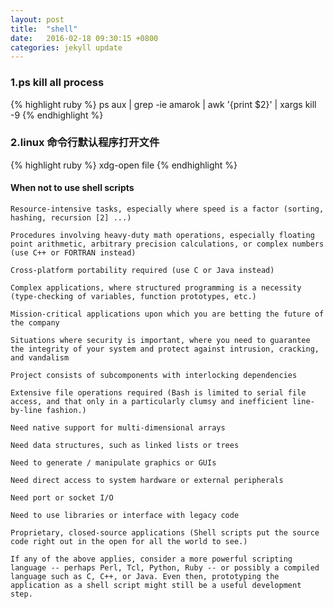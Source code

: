 ```yaml
---
layout: post
title:  "shell"
date:   2016-02-18 09:30:15 +0800
categories: jekyll update
---
```


### 1.ps kill all process
{% highlight ruby %}
ps aux | grep -ie amarok | awk '{print $2}' | xargs kill -9
{% endhighlight %}

### 2.linux 命令行默认程序打开文件 
{% highlight ruby %}
xdg-open file
{% endhighlight %}


#### When not to use shell scripts

    Resource-intensive tasks, especially where speed is a factor (sorting, hashing, recursion [2] ...)

    Procedures involving heavy-duty math operations, especially floating point arithmetic, arbitrary precision calculations, or complex numbers (use C++ or FORTRAN instead)

    Cross-platform portability required (use C or Java instead)

    Complex applications, where structured programming is a necessity (type-checking of variables, function prototypes, etc.)

    Mission-critical applications upon which you are betting the future of the company

    Situations where security is important, where you need to guarantee the integrity of your system and protect against intrusion, cracking, and vandalism

    Project consists of subcomponents with interlocking dependencies

    Extensive file operations required (Bash is limited to serial file access, and that only in a particularly clumsy and inefficient line-by-line fashion.)

    Need native support for multi-dimensional arrays

    Need data structures, such as linked lists or trees

    Need to generate / manipulate graphics or GUIs

    Need direct access to system hardware or external peripherals

    Need port or socket I/O

    Need to use libraries or interface with legacy code

    Proprietary, closed-source applications (Shell scripts put the source code right out in the open for all the world to see.)

    If any of the above applies, consider a more powerful scripting language -- perhaps Perl, Tcl, Python, Ruby -- or possibly a compiled language such as C, C++, or Java. Even then, prototyping the application as a shell script might still be a useful development step.
